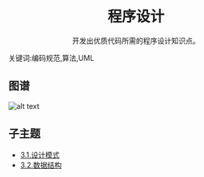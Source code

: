 <h1 align="center">程序设计</h1>
<p align="center">开发出优质代码所需的程序设计知识点。</p>
<p">关键词:编码规范,算法,UML</p>

## 图谱
![alt text](https://github.com/gonglei007/GameDevMind/blob/main/exports/3.程序设计.png?raw=true)

## 子主题
* [3.1.设计模式](https://github.com/gonglei007/GameDevMind/blob/main/mds/3.1.设计模式.md)
* [3.2.数据结构](https://github.com/gonglei007/GameDevMind/blob/main/mds/3.2.数据结构.md)
